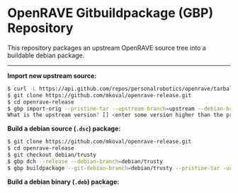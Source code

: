 # OpenRAVE Gitbuildpackage (GBP) Repository #

This repository packages an upstream OpenRAVE source tree into a buildable debian package.

----
**Import new upstream source:**
```bash
$ curl -L https://api.github.com/repos/personalrobotics/openrave/tarball/master > master.tar.gz
$ git clone https://github.com/mkoval/openrave-release.git
$ cd openrave-release
$ gbp import-orig --pristine-tar --upstream-branch=upstream --debian-branch=debian/trusty ../master.tar.gz
What is the upstream version? [] <enter some version higher than the previous>
```

**Build a debian source (`.dsc`) package:**
```bash
$ git clone https://github.com/mkoval/openrave-release.git
$ cd openrave-release
$ git checkout debian/trusty
$ gbp dch --release --debian-branch=debian/trusty
$ gbp buildpackage --git-debian-branch=debian/trusty --pristine-tar -uc -us
```

**Build a debian binary (`.deb`) package:**
